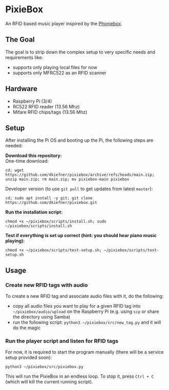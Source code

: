 # PixieBox
An RFID based music player inspired by the [Phoniebox](https://github.com/MiczFlor/RPi-Jukebox-RFID).

## The Goal
The goal is to strip down the complex setup to very specific needs and requirements like:
- supports only playing local files for now
- supports only MFRC522 as an RFID scanner

## Hardware
- Raspberry Pi (3/4)
- RC522 RFID reader (13.56 Mhz)
- Mifare RFID chips/tags (13.56 Mhz)

## Setup
After installing the Pi OS and booting up the Pi, the following steps are needed:

**Download this repository:**  
One-time download:
```commandline
cd; wget https://github.com/dkiefner/pixiebox/archive/refs/heads/main.zip; unzip main.zip; rm main.zip; mv pixiebox-main pixiebox
```
Developer version (to use `git pull` to get updates from latest `master`):
```commandline
cd; sudo apt install -y git; git clone https://github.com/dkiefner/pixiebox.git
```

**Run the installation script:**
```commandline
chmod +x ~/pixiebox/scripts/install.sh; sudo ~/pixiebox/scripts/install.sh
```

**Test if everything is set up correct (hint: you should hear piano music playing):**
```commandline
chmod +x ~/pixiebox/scripts/test-setup.sh; ~/pixiebox/scripts/test-setup.sh
```

## Usage

### Create new RFID tags with audio
To create a new RFID tag and associate audio files with it, do the following:
- copy all audio files you want to play for a given RFID tag into `~/pixiebox/audio/upload` on the Raspberry Pi (e.g. using `scp` or share the directory using Samba)
- run the following script: `python3 ~/pixiebox/src/new_tag.py` and it will do the magic

### Run the player script and listen for RFID tags
For now, it is required to start the program manually (there will be a service setup provided soon):
```commandline
python3 ~/pixiebox/src/pixiebox.py
```

This will run the PixieBox in an endless loop. To stop it, press `Ctrl + C` (which will kill the current running script).
